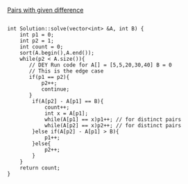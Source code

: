 [Pairs with given difference](https://www.scaler.com/academy/mentee-dashboard/class/34561/assignment/problems/9323?navref=cl_tt_nv)

```

int Solution::solve(vector<int> &A, int B) {
    int p1 = 0;
    int p2 = 1;
    int count = 0;
    sort(A.begin(),A.end());
    while(p2 < A.size()){
       // DEY Run code for A[] = [5,5,20,30,40] B = 0
       // This is the edge case 
       if(p1 == p2){
           p2++;
           continue;
       }
        if(A[p2] - A[p1] == B){
            count++;
            int x = A[p1];
            while(A[p1] == x)p1++; // for distinct pairs
            while(A[p2] == x)p2++; // for distinct pairs
        }else if(A[p2] - A[p1] > B){
            p1++;
        }else{
            p2++;
        }
    }
    return count;
}


```
